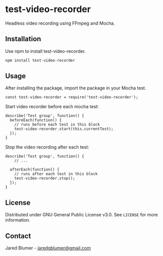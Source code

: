 # test-video-recorder

Headless video recording using FFmpeg and Mocha.

## Installation

Use npm to install test-video-recorder.

```bash
npm install test-video-recorder
```

## Usage

After installing the package, import the package in your Mocha test.

```JS
const test-video-recorder = require('test-video-recorder');
```

Start video recorder before each mocha test:

```JS
describe('Test group', function() {
  beforeEach(function() {
    // runs before each test in this block
    test-video-recorder.start(this.currentTest);
  });
}

```

Stop the video recording after each test:

```JS
describe('Test group', function() {
    // ...

  afterEach(function() {
    // runs after each test in this block
    test-video-recorder.stop();
  });
}
```

## License

Distributed under GNU General Public License v3.0. See `LICENSE` for more information.

## Contact

Jared Blumer - jaredgblumer@gmail.com
